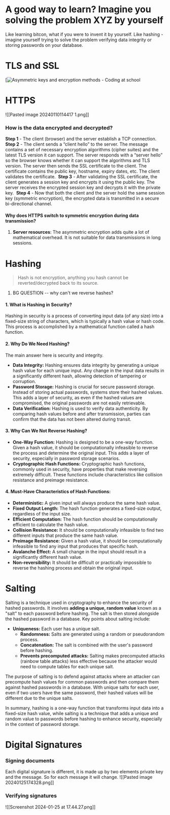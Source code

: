 # A good way to learn? Imagine you solving the problem XYZ by yourself
Like learning bitcon, what if you were to invent it by yourself. 
Like hashing - imagine yourself trying to solve the problem verifying data integrity or storing passwords on your database.

# TLS and SSL

[![Asymmetric keys and encryption methods - Coding at school](https://codingatschool.weebly.com/uploads/2/6/8/8/26889801/1521514_orig.gif)


# HTTPS
![[Pasted image 20240110114417 1.png]]

### How is the data encrypted and decrypted?
**Step 1** - The client (browser) and the server establish a TCP connection.
**Step 2** - The client sends a “client hello” to the server. The message contains a set of necessary encryption algorithms (cipher suites) and the latest TLS version it can support. The server responds with a “server hello” so the browser knows whether it can support the algorithms and TLS version.
The server then sends the SSL certificate to the client. The certificate contains the public key, hostname, expiry dates, etc. The client validates the certificate. 
**Step 3** - After validating the SSL certificate, the client generates a session key and encrypts it using the public key. The server receives the encrypted session key and decrypts it with the private key. 
**Step 4** - Now that both the client and the server hold the same session key (symmetric encryption), the encrypted data is transmitted in a secure bi-directional channel.
#### Why does HTTPS switch to symmetric encryption during data transmission? 
1. **Server resources**: The asymmetric encryption adds quite a lot of mathematical overhead. It is not suitable for data transmissions in long sessions.


# Hashing

> Hash is not encryption, anything you hash cannot be reverted/decrypted back to its source.
1. BG QUESTION -- why can't we reverse hashes?
#### 1. What is Hashing in Security?
 Hashing in security is a process of converting input data (of any size) into a fixed-size string of characters, which is typically a hash value or hash code. This process is accomplished by a mathematical function called a hash function.
#### 2. Why Do We Need Hashing?
The main answer here is security and integrity.
- **Data Integrity:** Hashing ensures data integrity by generating a unique hash value for each unique input. Any change in the input data results in a significantly different hash, allowing detection of tampering or corruption.
- **Password Storage:** Hashing is crucial for secure password storage. Instead of storing actual passwords, systems store their hashed values. This adds a layer of security, as even if the hashed values are compromised, the original passwords are not easily retrievable.
- **Data Verification:** Hashing is used to verify data authenticity. By comparing hash values before and after transmission, parties can confirm that the data has not been altered during transit.

#### 3. Why Can We Not Reverse Hashing?
- **One-Way Function:** Hashing is designed to be a one-way function. Given a hash value, it should be computationally infeasible to reverse the process and determine the original input. This adds a layer of security, especially in password storage scenarios.
- **Cryptographic Hash Functions:** Cryptographic hash functions, commonly used in security, have properties that make reversing extremely difficult. These functions include characteristics like collision resistance and preimage resistance.

#### 4. Must-Have Characteristics of Hash Functions:
- **Deterministic:** A given input will always produce the same hash value.
- **Fixed Output Length:** The hash function generates a fixed-size output, regardless of the input size.
- **Efficient Computation:** The hash function should be computationally efficient to calculate the hash value.
- **Collision Resistance:** It should be computationally infeasible to find two different inputs that produce the same hash value.
- **Preimage Resistance:** Given a hash value, it should be computationally infeasible to find any input that produces that specific hash.
- **Avalanche Effect:** A small change in the input should result in a significantly different hash value.
- **Non-reversibility:** It should be difficult or practically impossible to reverse the hashing process and obtain the original input.

# Salting
Salting is a technique used in cryptography to enhance the security of hashed passwords. It involves **adding a unique, random value** known as a "salt" to each password before hashing. The salt is then stored alongside the hashed password in a database.
Key points about salting include:
- **Uniqueness:** Each user has a unique salt.
    - **Randomness:** Salts are generated using a random or pseudorandom process.
    - **Concatenation:** The salt is combined with the user's password before hashing.
    - **Prevents precomputed attacks:** Salting makes precomputed attacks (rainbow table attacks) less effective because the attacker would need to compute tables for each unique salt.

The purpose of salting is to defend against attacks where an attacker can precompute hash values for common passwords and then compare them against hashed passwords in a database. With unique salts for each user, even if two users have the same password, their hashed values will be different due to the unique salts.

In summary, hashing is a one-way function that transforms input data into a fixed-size hash value, while salting is a technique that adds a unique and random value to passwords before hashing to enhance security, especially in the context of password storage.

# Digital Signatures

### Signing documents
Each digital signature is different, it is made up by two elements private key and the message.
So for each message it will change.
![[Pasted image 20240125174328.png]]

### Verifying signatures
![[Screenshot 2024-01-25 at 17.44.27.png]]
